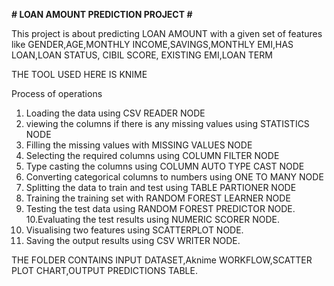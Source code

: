 **# LOAN AMOUNT PREDICTION PROJECT #**



This project is about predicting LOAN AMOUNT with a given set of features like GENDER,AGE,MONTHLY INCOME,SAVINGS,MONTHLY EMI,HAS LOAN,LOAN STATUS, CIBIL SCORE, EXISTING EMI,LOAN TERM

THE TOOL USED HERE IS KNIME

Process of operations



1. Loading the data using CSV READER NODE
2. viewing the columns if there is any missing values using STATISTICS NODE
3. Filling the missing values with MISSING VALUES NODE
4. Selecting the required columns using COLUMN FILTER NODE
5. Type casting the columns using COLUMN AUTO TYPE CAST NODE
6. Converting categorical columns to numbers using ONE TO MANY NODE
7. Splitting the data to train and test using TABLE PARTIONER NODE
8. Training the training set with RANDOM FOREST LEARNER NODE
9. Testing the test data using RANDOM FOREST PREDICTOR NODE.
10.Evaluating the test results using NUMERIC SCORER NODE.
11. Visualising two features using SCATTERPLOT NODE.
12. Saving the output results using CSV WRITER NODE.


THE FOLDER CONTAINS INPUT DATASET,Aknime WORKFLOW,SCATTER PLOT CHART,OUTPUT PREDICTIONS TABLE.